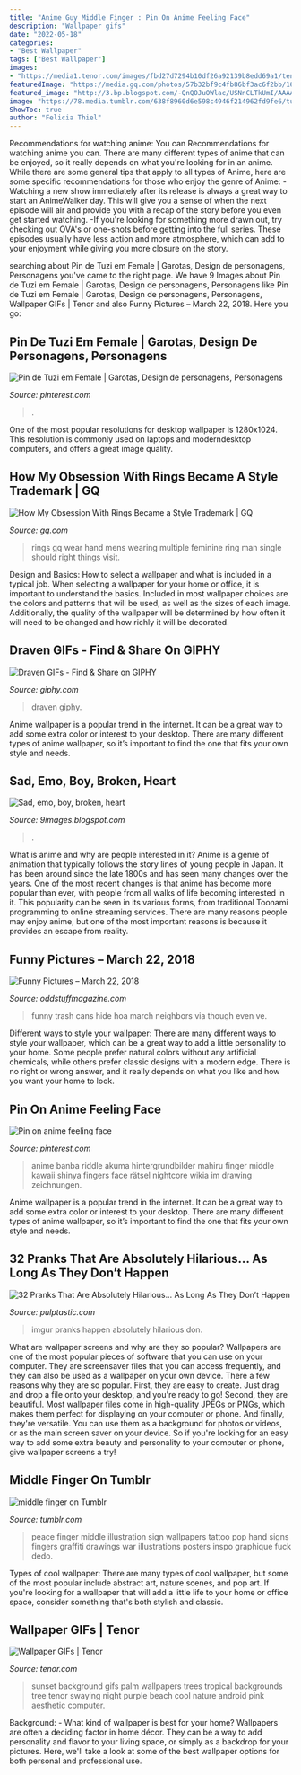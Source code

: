 ```yaml
---
title: "Anime Guy Middle Finger : Pin On Anime Feeling Face"
description: "Wallpaper gifs"
date: "2022-05-18"
categories:
- "Best Wallpaper"
tags: ["Best Wallpaper"]
images:
- "https://media1.tenor.com/images/fbd27d7294b10df26a92139b8edd69a1/tenor.gif?itemid=10976899"
featuredImage: "https://media.gq.com/photos/57b32bf9c4fb86bf3ac6f2bb/16:9/pass/rings-gq-style-0816-01.jpg"
featured_image: "http://3.bp.blogspot.com/-QnQOJuOWlac/USNnCLTkUmI/AAAAAAAALuc/9oaT2pGDyJM/w1200-h630-p-k-no-nu/sad-emo-boy-broken-heart.jpg"
image: "https://78.media.tumblr.com/638f8960d6e598c4946f214962fd9fe6/tumblr_oyc6mnFOti1ws3xmqo1_500.jpg"
ShowToc: true
author: "Felicia Thiel"
---
```



Recommendations for watching anime: You can
Recommendations for watching anime you can. There are many different types of anime that can be enjoyed, so it really depends on what you're looking for in an anime. While there are some general tips that apply to all types of Anime, here are some specific recommendations for those who enjoy the genre of Anime: 
-Watching a new show immediately after its release is always a great way to start an AnimeWalker day. This will give you a sense of when the next episode will air and provide you with a recap of the story before you even get started watching. 
-If you're looking for something more drawn out, try checking out OVA's or one-shots before getting into the full series. These episodes usually have less action and more atmosphere, which can add to your enjoyment while giving you more closure on the story.

	

		
searching about Pin de Tuzi em Female | Garotas, Design de personagens, Personagens you've came to the right page. We have 9 Images about Pin de Tuzi em Female | Garotas, Design de personagens, Personagens like Pin de Tuzi em Female | Garotas, Design de personagens, Personagens, Wallpaper GIFs | Tenor and also Funny Pictures – March 22, 2018. Here you go:
		
    
## Pin De Tuzi Em Female | Garotas, Design De Personagens, Personagens

<img loading=lazy src="https://i.pinimg.com/736x/51/ae/05/51ae05a77d50de914b625006b1efe4b3.jpg" onerror="this.onerror=null;this.src='https://tse2.mm.bing.net/th?id=OIP.Td_jNLitBzRIdM2yujppZwHaEx&amp;pid=15.1';" alt="Pin de Tuzi em Female | Garotas, Design de personagens, Personagens">

_Source: pinterest.com_

>. 

	

One of the most popular resolutions for desktop wallpaper is 1280x1024. This resolution is commonly used on laptops and moderndesktop computers, and offers a great image quality.

    
## How My Obsession With Rings Became A Style Trademark | GQ

<img loading=lazy src="https://media.gq.com/photos/57b32bf9c4fb86bf3ac6f2bb/16:9/pass/rings-gq-style-0816-01.jpg" onerror="this.onerror=null;this.src='https://tse4.mm.bing.net/th?id=OIP.bYNOzb8r_PoDywjBIsKIlQHaEK&amp;pid=15.1';" alt="How My Obsession With Rings Became a Style Trademark | GQ">

_Source: gq.com_

>rings gq wear hand mens wearing multiple feminine ring man single should right things visit. 

	

Design and Basics: How to select a wallpaper and what is included in a typical job.
When selecting a wallpaper for your home or office, it is important to understand the basics. Included in most wallpaper choices are the colors and patterns that will be used, as well as the sizes of each image. Additionally, the quality of the wallpaper will be determined by how often it will need to be changed and how richly it will be decorated.

    
## Draven GIFs - Find &amp; Share On GIPHY

<img loading=lazy src="https://media.giphy.com/media/klkdOu4pHDzBC/giphy.gif" onerror="this.onerror=null;this.src='https://tse3.mm.bing.net/th?id=OIP.-CxuGesnPjk_KWvBu4uCUwAAAA&amp;pid=15.1';" alt="Draven GIFs - Find &amp; Share on GIPHY">

_Source: giphy.com_

>draven giphy. 

	

Anime wallpaper is a popular trend in the internet. It can be a great way to add some extra color or interest to your desktop. There are many different types of anime wallpaper, so it’s important to find the one that fits your own style and needs.

    
## Sad, Emo, Boy, Broken, Heart

<img loading=lazy src="http://3.bp.blogspot.com/-QnQOJuOWlac/USNnCLTkUmI/AAAAAAAALuc/9oaT2pGDyJM/w1200-h630-p-k-no-nu/sad-emo-boy-broken-heart.jpg" onerror="this.onerror=null;this.src='https://tse2.mm.bing.net/th?id=OIP.WFkkEAOgun1ViUtDKJbQcgFZC1&amp;pid=15.1';" alt="Sad, emo, boy, broken, heart">

_Source: 9images.blogspot.com_

>. 

	

What is anime and why are people interested in it?
Anime is a genre of animation that typically follows the story lines of young people in Japan. It has been around since the late 1800s and has seen many changes over the years. One of the most recent changes is that anime has become more popular than ever, with people from all walks of life becoming interested in it. This popularity can be seen in its various forms, from traditional Toonami programming to online streaming services. There are many reasons people may enjoy anime, but one of the most important reasons is because it provides an escape from reality.

    
## Funny Pictures – March 22, 2018

<img loading=lazy src="https://oddstuffmagazine.com/wp-content/uploads/2018/03/hide-their-trash-cans-650x856.jpg" onerror="this.onerror=null;this.src='https://tse3.mm.bing.net/th?id=OIP.DcGY5iUQ5PxmJI3PDLr7gAHaJw&amp;pid=15.1';" alt="Funny Pictures – March 22, 2018">

_Source: oddstuffmagazine.com_

>funny trash cans hide hoa march neighbors via though even ve. 

	

Different ways to style your wallpaper:
There are many different ways to style your wallpaper, which can be a great way to add a little personality to your home. Some people prefer natural colors without any artificial chemicals, while others prefer classic designs with a modern edge. There is no right or wrong answer, and it really depends on what you like and how you want your home to look.

    
## Pin On Anime Feeling Face

<img loading=lazy src="https://i.pinimg.com/736x/4d/72/bd/4d72bdaf0855c2616f4ba3be3a8edeab--middle-fingers-anime-girls.jpg" onerror="this.onerror=null;this.src='https://tse3.mm.bing.net/th?id=OIP.LT8fuObxXhau7nlNQ2IU5gFNC7&amp;pid=15.1';" alt="Pin on anime feeling face">

_Source: pinterest.com_

>anime banba riddle akuma hintergrundbilder mahiru finger middle kawaii shinya fingers face rätsel nightcore wikia im drawing zeichnungen. 

	

Anime wallpaper is a popular trend in the internet. It can be a great way to add some extra color or interest to your desktop. There are many different types of anime wallpaper, so it’s important to find the one that fits your own style and needs.

    
## 32 Pranks That Are Absolutely Hilarious... As Long As They Don’t Happen

<img loading=lazy src="https://pulptastic.com/wp-content/uploads/2014/10/211.gif" onerror="this.onerror=null;this.src='https://tse2.mm.bing.net/th?id=OIP.udCdJnWnsoradehk7erbdgHaJ4&amp;pid=15.1';" alt="32 Pranks That Are Absolutely Hilarious... As Long As They Don’t Happen">

_Source: pulptastic.com_

>imgur pranks happen absolutely hilarious don. 

	

What are wallpaper screens and why are they so popular?
Wallpapers are one of the most popular pieces of software that you can use on your computer. They are screensaver files that you can access frequently, and they can also be used as a wallpaper on your own device. There a few reasons why they are so popular. First, they are easy to create. Just drag and drop a file onto your desktop, and you're ready to go! Second, they are beautiful. Most wallpaper files come in high-quality JPEGs or PNGs, which makes them perfect for displaying on your computer or phone. And finally, they're versatile. You can use them as a background for photos or videos, or as the main screen saver on your device. So if you're looking for an easy way to add some extra beauty and personality to your computer or phone, give wallpaper screens a try!

    
## Middle Finger On Tumblr

<img loading=lazy src="https://78.media.tumblr.com/638f8960d6e598c4946f214962fd9fe6/tumblr_oyc6mnFOti1ws3xmqo1_500.jpg" onerror="this.onerror=null;this.src='https://tse4.mm.bing.net/th?id=OIP.qrQMqxnGOzwz7aYNHfGz6wAAAA&amp;pid=15.1';" alt="middle finger on Tumblr">

_Source: tumblr.com_

>peace finger middle illustration sign wallpapers tattoo pop hand signs fingers graffiti drawings war illustrations posters inspo graphique fuck dedo. 

	

Types of cool wallpaper:
There are many types of cool wallpaper, but some of the most popular include abstract art, nature scenes, and pop art. If you're looking for a wallpaper that will add a little life to your home or office space, consider something that's both stylish and classic.

    
## Wallpaper GIFs | Tenor

<img loading=lazy src="https://media1.tenor.com/images/fbd27d7294b10df26a92139b8edd69a1/tenor.gif?itemid=10976899" onerror="this.onerror=null;this.src='https://tse3.mm.bing.net/th?id=OIP.-9J9cpSxDfJqkhObjt1poQAAAA&amp;pid=15.1';" alt="Wallpaper GIFs | Tenor">

_Source: tenor.com_

>sunset background gifs palm wallpapers trees tropical backgrounds tree tenor swaying night purple beach cool nature android pink aesthetic computer. 

	

Background: - What kind of wallpaper is best for your home?
Wallpapers are often a deciding factor in home décor. They can be a way to add personality and flavor to your living space, or simply as a backdrop for your pictures. Here, we'll take a look at some of the best wallpaper options for both personal and professional use.

